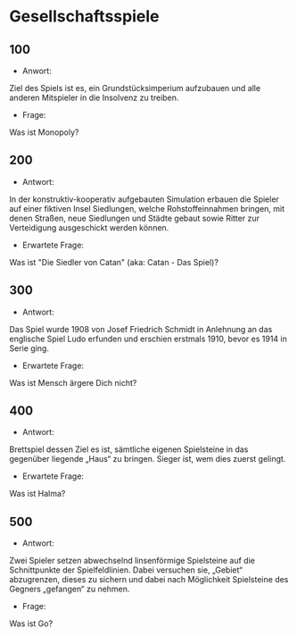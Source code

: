 # Gesellschaftsspiele

## 100

- Anwort:

Ziel des Spiels ist es, ein Grundstücksimperium aufzubauen und alle anderen Mitspieler in die Insolvenz zu treiben.

- Frage:

Was ist Monopoly?

## 200

- Antwort:

In der konstruktiv-kooperativ aufgebauten Simulation erbauen die Spieler auf einer fiktiven Insel Siedlungen, welche Rohstoffeinnahmen bringen, mit denen Straßen, neue Siedlungen und Städte gebaut sowie Ritter zur Verteidigung ausgeschickt werden können.

- Erwartete Frage:

Was ist "Die Siedler von Catan" (aka: Catan - Das Spiel)?

## 300

- Antwort:

Das Spiel wurde 1908 von Josef Friedrich Schmidt in Anlehnung an das englische Spiel Ludo erfunden und erschien erstmals 1910, bevor es 1914 in Serie ging.

- Erwartete Frage:

Was ist Mensch ärgere Dich nicht?

## 400

- Antwort:

Brettspiel dessen Ziel es ist, sämtliche eigenen Spielsteine in das gegenüber liegende „Haus“ zu bringen. Sieger ist, wem dies zuerst gelingt.

- Erwartete Frage:

Was ist Halma?

## 500

- Antwort:

Zwei Spieler setzen abwechselnd linsenförmige Spielsteine auf die Schnittpunkte der Spielfeldlinien. Dabei versuchen sie, „Gebiet“ abzugrenzen, dieses zu sichern und dabei nach Möglichkeit Spielsteine des Gegners „gefangen“ zu nehmen.

- Frage:

Was ist Go?
